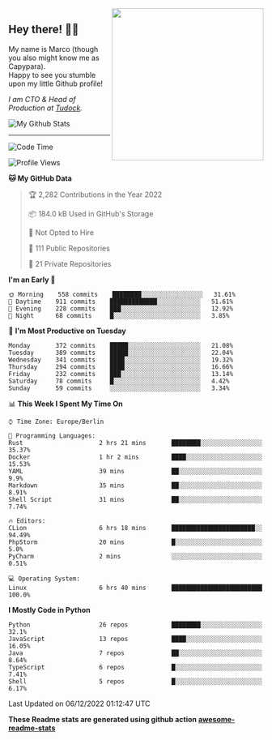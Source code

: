 <img src="https://capypara.de/para_logo.png?a=13" align="right" width="300">

## Hey there! 👋🙃
My name is Marco (though you also might know me as Capypara).  
Happy to see you stumble upon my little Github profile!

*I am CTO & Head of Production at <a href="http://tudock.de">Tudock</a>.*


![My Github Stats](https://github-readme-stats.vercel.app/api?username=theCapypara&show_icons=true&title_color=8ea106&text_color=ffffff&icon_color=8ea106&bg_color=2F343F&hide_border=1)

---
<!--START_SECTION:waka-->
![Code Time](http://img.shields.io/badge/Code%20Time-1%2C944%20hrs%2019%20mins-blue)

![Profile Views](http://img.shields.io/badge/Profile%20Views-1-blue)

**🐱 My GitHub Data** 

> 🏆 2,282 Contributions in the Year 2022
 > 
> 📦 184.0 kB Used in GitHub's Storage 
 > 
> 🚫 Not Opted to Hire
 > 
> 📜 111 Public Repositories 
 > 
> 🔑 21 Private Repositories  
 > 
**I'm an Early 🐤** 

```text
🌞 Morning    558 commits    ████████░░░░░░░░░░░░░░░░░   31.61% 
🌆 Daytime    911 commits    █████████████░░░░░░░░░░░░   51.61% 
🌃 Evening    228 commits    ███░░░░░░░░░░░░░░░░░░░░░░   12.92% 
🌙 Night      68 commits     █░░░░░░░░░░░░░░░░░░░░░░░░   3.85%

```
📅 **I'm Most Productive on Tuesday** 

```text
Monday       372 commits    █████░░░░░░░░░░░░░░░░░░░░   21.08% 
Tuesday      389 commits    █████░░░░░░░░░░░░░░░░░░░░   22.04% 
Wednesday    341 commits    ████░░░░░░░░░░░░░░░░░░░░░   19.32% 
Thursday     294 commits    ████░░░░░░░░░░░░░░░░░░░░░   16.66% 
Friday       232 commits    ███░░░░░░░░░░░░░░░░░░░░░░   13.14% 
Saturday     78 commits     █░░░░░░░░░░░░░░░░░░░░░░░░   4.42% 
Sunday       59 commits     ░░░░░░░░░░░░░░░░░░░░░░░░░   3.34%

```


📊 **This Week I Spent My Time On** 

```text
⌚︎ Time Zone: Europe/Berlin

💬 Programming Languages: 
Rust                     2 hrs 21 mins       ████████░░░░░░░░░░░░░░░░░   35.37% 
Docker                   1 hr 2 mins         ████░░░░░░░░░░░░░░░░░░░░░   15.53% 
YAML                     39 mins             ██░░░░░░░░░░░░░░░░░░░░░░░   9.9% 
Markdown                 35 mins             ██░░░░░░░░░░░░░░░░░░░░░░░   8.91% 
Shell Script             31 mins             ██░░░░░░░░░░░░░░░░░░░░░░░   7.74%

🔥 Editors: 
CLion                    6 hrs 18 mins       ███████████████████████░░   94.49% 
PhpStorm                 20 mins             █░░░░░░░░░░░░░░░░░░░░░░░░   5.0% 
PyCharm                  2 mins              ░░░░░░░░░░░░░░░░░░░░░░░░░   0.51%

💻 Operating System: 
Linux                    6 hrs 40 mins       █████████████████████████   100.0%

```

**I Mostly Code in Python** 

```text
Python                   26 repos            ████████░░░░░░░░░░░░░░░░░   32.1% 
JavaScript               13 repos            ████░░░░░░░░░░░░░░░░░░░░░   16.05% 
Java                     7 repos             ██░░░░░░░░░░░░░░░░░░░░░░░   8.64% 
TypeScript               6 repos             █░░░░░░░░░░░░░░░░░░░░░░░░   7.41% 
Shell                    5 repos             █░░░░░░░░░░░░░░░░░░░░░░░░   6.17%

```



 Last Updated on 06/12/2022 01:12:47 UTC
<!--END_SECTION:waka-->

**These Readme stats are generated using github action [awesome-readme-stats](https://github.com/anmol098/waka-readme-stats)**
